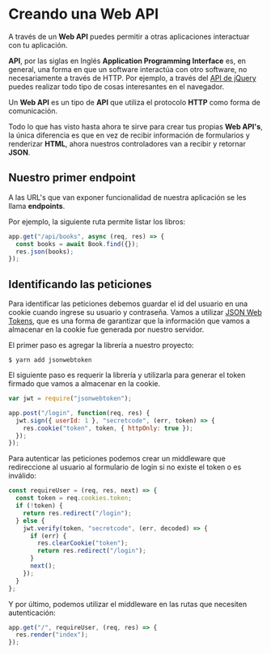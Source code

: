 # Creando una Web API

A través de un **Web API** puedes permitir a otras aplicaciones interactuar con tu aplicación.

**API**, por las siglas en Inglés **Application Programming Interface** es, en general, una forma en que un software interactúa con otro software, no necesariamente a través de HTTP. Por ejemplo, a través del [API de jQuery](http://api.jquery.com/) puedes realizar todo tipo de cosas interesantes en el navegador.

Un **Web API** es un tipo de **API** que utiliza el protocolo **HTTP** como forma de comunicación.

Todo lo que has visto hasta ahora te sirve para crear tus propias **Web API's**, la única diferencia es que en vez de recibir información de formularios y renderizar **HTML**, ahora nuestros controladores van a recibir y retornar **JSON**.

## Nuestro primer endpoint

A las URL's que van exponer funcionalidad de nuestra aplicación se les llama **endpoints**.

Por ejemplo, la siguiente ruta permite listar los libros:

```javascript
app.get("/api/books", async (req, res) => {
  const books = await Book.find({});
  res.json(books);
});
```


## Identificando las peticiones

Para identificar las peticiones debemos guardar el id del usuario en una cookie cuando ingrese su usuario y contraseña. Vamos a utilizar [JSON Web Tokens](https://github.com/auth0/node-jsonwebtoken), que es una forma de garantizar que la información que vamos a almacenar en la cookie fue generada por nuestro servidor.

El primer paso es agregar la librería a nuestro proyecto:

```
$ yarn add jsonwebtoken
```

El siguiente paso es requerir la librería y utilizarla para generar el token firmado que vamos a almacenar en la cookie.

```javascript
var jwt = require("jsonwebtoken");

app.post("/login", function(req, res) {  
  jwt.sign({ userId: 1 }, "secretcode", (err, token) => {
    res.cookie("token", token, { httpOnly: true });
  });
});
```

Para autenticar las peticiones podemos crear un middleware que redireccione al usuario al formulario de login si no existe el token o es inválido:

```javascript
const requireUser = (req, res, next) => {
  const token = req.cookies.token;
  if (!token) {
    return res.redirect("/login");
  } else {
    jwt.verify(token, "secretcode", (err, decoded) => {
      if (err) {
        res.clearCookie("token");
        return res.redirect("/login");
      }
      next();
    });
  }
};
```

Y por último, podemos utilizar el middleware en las rutas que necesiten autenticación:

```javascript
app.get("/", requireUser, (req, res) => {
  res.render("index");
});
```
